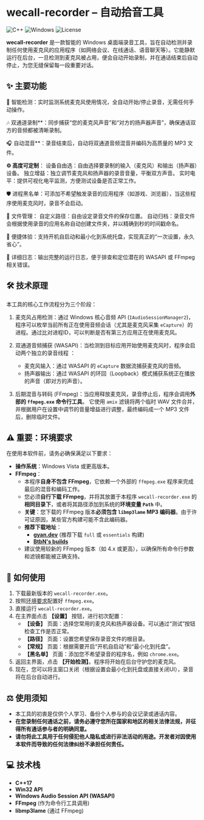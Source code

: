 # wecall-recorder – 自动拾音工具

![C++](https://img.shields.io/badge/c++-17-blue.svg) ![Windows](https://img.shields.io/badge/platform-Windows-0078D6.svg) ![License](https://img.shields.io/badge/license-MIT-green.svg)

**wecall-recorder** 是一款智能的 Windows 桌面端录音工具，旨在自动检测并录制任何使用麦克风的应用程序（如网络会议、在线通话、语音聊天等）。它能静默运行在后台，一旦检测到麦克风被占用，便会自动开始录制，并在通话结束后自动停止，为您无缝保留每一段重要对话。

## ✨ 主要功能

🎤 智能检测：实时监测系统麦克风使用情况，全自动开始/停止录音，无需任何手动操作。 

🎶 双通道录制**：同步捕获“您的麦克风声音”和“对方的扬声器声音”，确保通话双方的音频都被清晰录制。 

🎧 自动混音**：录音结束后，自动将双通道音频混音并编码为高质量的 MP3 文件。 

**⚙️ 高度可定制**：
设备自由选：自由选择要录制的输入（麦克风）和输出（扬声器）设备。 
独立增益：独立调节麦克风和扬声器的录音音量，平衡双方声音。 
实时电平：提供可视化电平监测，方便测试设备是否正常工作。 

🛡️ 进程黑名单：可添加不希望触发录音的应用程序（如游戏、浏览器），当这些程序使用麦克风时，录音不会启动。 

📂 文件管理：
 自定义路径：自由设定录音文件的保存位置。 
自动归档：录音文件会根据使用录音的应用名称自动创建文件夹，并以精确到秒的时间戳命名。 

🚀 便捷体验：支持开机自启动和最小化到系统托盘，实现真正的“一次设置，永久省心”。 

📄 详细日志：输出完整的运行日志，便于排查和定位潜在的 WASAPI 或 FFmpeg 相关错误。 

## 🛠️ 技术原理

本工具的核心工作流程分为三个阶段：

1. 麦克风占用检测：通过 Windows 核心音频 API (`IAudioSessionManager2`)，程序可以枚举当前所有正在使用音频会话（尤其是麦克风采集 `eCapture`）的进程。通过比对进程ID，可以判断是否有第三方应用正在使用麦克风。 

2.  双通道音频捕获 (WASAPI)：当检测到目标应用开始使用麦克风时，程序会启动两个独立的录音线程 ：
    - 麦克风输入：通过 WASAPI 的 `eCapture` 数据流捕获麦克风的音频。 
    - 扬声器输出：通过 WASAPI 的环回（Loopback）模式捕获系统正在播放的声音（即对方的声音）。 
  

3.  后期混音与转码 (FFmpeg)：当应用释放麦克风，录音停止后，程序会调用**外部的 `ffmpeg.exe` 命令行工具**。 它使用 `amix` 滤镜将两个临时 WAV 文件合并，并根据用户在设置中调节的音量增益进行调整，最终编码成一个 MP3 文件后，删除临时文件。 

## ⚠️ 重要：环境要求

在使用本软件前，请务必确保满足以下要求：

- **操作系统**：Windows Vista 或更高版本。
- **FFmpeg**：
    - 本程序**自身不包含 FFmpeg**，它依赖一个外部的 `ffmpeg.exe` 程序来完成最后的混音和编码工作。
    - 您必须**自行下载 FFmpeg**，并将其放置于本程序 `wecall-recorder.exe` 的**相同目录下**，或者将其路径添加到系统的**环境变量 `Path`** 中。
    - **关键**：您下载的 FFmpeg 版本**必须包含 `libmp3lame` MP3 编码器**。由于许可证原因，某些官方构建可能不含此编码器。
    - **推荐下载地址**：
        - **[gyan.dev](https://gyan.dev/ffmpeg/builds/)** (推荐下载 `full` 或 `essentials` 构建)
        - **[BtbN's builds](https://github.com/BtbN/FFmpeg-Builds/releases)**
    - 建议使用较新的 FFmpeg 版本（如 4.x 或更高），以确保所有命令行参数和滤镜都能被正确支持。

## 🚀 如何使用

1.  下载最新版本的 `wecall-recorder.exe`。
2.  按照[环境要求](#️-重要环境要求)配置好 `ffmpeg.exe`。
3.  直接运行 `wecall-recorder.exe`。
4.  在主界面点击 **【设置】** 按钮，进行初次配置：
    - **【设备】** 页面：选择您常用的麦克风和扬声器设备。可以通过“测试”按钮检查工作是否正常。
    - **【路径】** 页面：设置您希望保存录音文件的根目录。
    - **【常规】** 页面：根据需要开启“开机自启动”和“最小化到托盘”。
    - **【黑名单】** 页面：添加您不希望录音的程序名，例如 `chrome.exe`。
5.  返回主界面，点击 **【开始检测】**。程序将开始在后台守护您的麦克风。
6.  现在，您可以将主窗口关闭（根据设置会最小化到托盘或直接关闭UI），录音将在后台自动进行。

## ⚖️ 使用须知

- 本工具的初衷是仅供个人学习、备份个人参与的会议记录或通话内容。 
- **在您录制任何通话之前，请务必遵守您所在国家和地区的相关法律法规，并征得所有通话参与者的明确同意。** 
- **请勿将此工具用于任何侵犯他人隐私或进行非法活动的用途。开发者对因使用本软件而导致的任何法律纠纷不承担任何责任。** 

## 💻 技术栈

- **C++17**
- **Win32 API**
- **Windows Audio Session API (WASAPI)**
- **FFmpeg** (作为命令行工具调用)
- **libmp3lame** (通过 FFmpeg)

